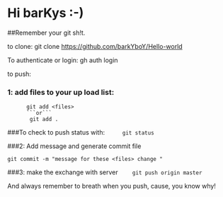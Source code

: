 # Hi barKys :-)
##Remember your git sh!t.

to clone:
    git clone https://github.com/barkYboY/Hello-world

To authenticate or login:
    gh auth login

to push:

###  1: add files to your up load list:
```	 
      git add <files>
      ```or```
       git add .
```
###To check <files> to push status with:
```      git status ```

###2: Add message and generate commit file
```
git commit -m "message for these <files> change "
```
###3: make the exchange with server
```     git push origin master ```
  
And always remember to breath when you push, cause, you know why!
